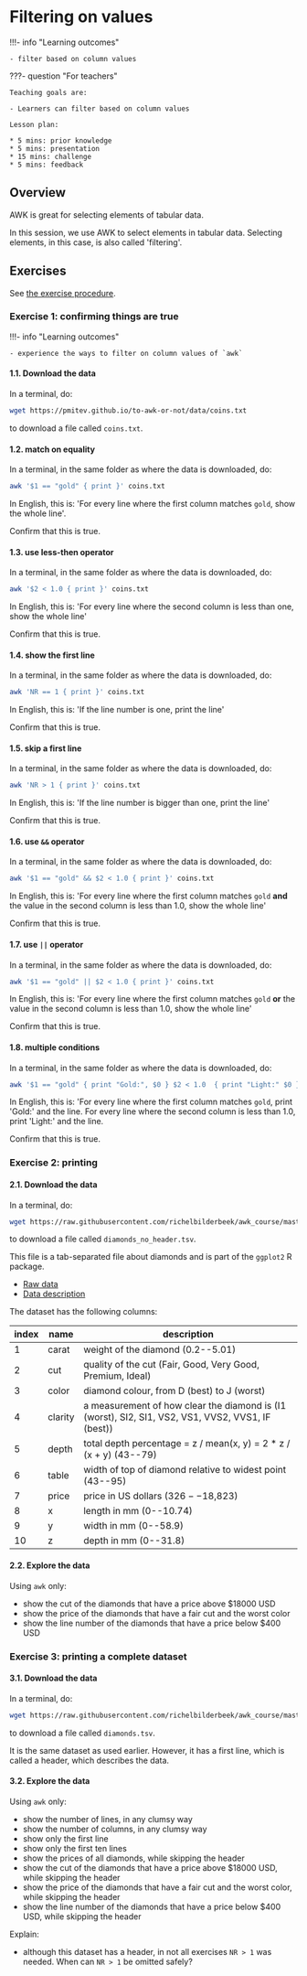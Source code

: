 # Filtering on values

!!!- info "Learning outcomes"

    - filter based on column values

???- question "For teachers"

    Teaching goals are:

    - Learners can filter based on column values

    Lesson plan:

    * 5 mins: prior knowledge
    * 5 mins: presentation
    * 15 mins: challenge
    * 5 mins: feedback

## Overview

AWK is great for selecting elements of tabular data.

In this session, we use AWK to select elements in tabular data.
Selecting elements, in this case, is also called 'filtering'.

## Exercises

See [the exercise procedure](../misc/exercise_procedure.md).

### Exercise 1: confirming things are true

!!!- info "Learning outcomes"

    - experience the ways to filter on column values of `awk`

#### 1.1. Download the data

In a terminal, do:

<!-- markdownlint-disable MD013 --><!-- URL cannot be split up over lines, hence will break 80 characters per line -->

```bash
wget https://pmitev.github.io/to-awk-or-not/data/coins.txt
```

<!-- markdownlint-enable MD013 -->

to download a file called `coins.txt`.

#### 1.2. match on equality

In a terminal, in the same folder as where the data is downloaded, do:

```bash
awk '$1 == "gold" { print }' coins.txt
```

In English, this is: 'For every line where the first column matches `gold`,
show the whole line'.

Confirm that this is true.

#### 1.3. use less-then operator

In a terminal, in the same folder as where the data is downloaded, do:

```bash
awk '$2 < 1.0 { print }' coins.txt
```

In English, this is: 'For every line where the second column is less than one,
show the whole line'

Confirm that this is true.

#### 1.4. show the first line

In a terminal, in the same folder as where the data is downloaded, do:

```bash
awk 'NR == 1 { print }' coins.txt
```

In English, this is: 'If the line number is one, print the line'

Confirm that this is true.

#### 1.5. skip a first line

In a terminal, in the same folder as where the data is downloaded, do:

```bash
awk 'NR > 1 { print }' coins.txt
```

In English, this is: 'If the line number is bigger than one, print the line'

Confirm that this is true.

#### 1.6. use `&&` operator

In a terminal, in the same folder as where the data is downloaded, do:

```bash
awk '$1 == "gold" && $2 < 1.0 { print }' coins.txt
```

In English, this is: 'For every line where the first column matches `gold`
**and** the value in the second column is less than 1.0, show the whole line'

Confirm that this is true.

#### 1.7. use `||` operator

In a terminal, in the same folder as where the data is downloaded, do:

```bash
awk '$1 == "gold" || $2 < 1.0 { print }' coins.txt
```

In English, this is: 'For every line where the first column matches `gold`
**or** the value in the second column is less than 1.0, show the whole line'

Confirm that this is true.

#### 1.8. multiple conditions

In a terminal, in the same folder as where the data is downloaded, do:

```bash
awk '$1 == "gold" { print "Gold:", $0 } $2 < 1.0  { print "Light:" $0 }' coins.txt
```

In English, this is: 'For every line where the first column matches `gold`,
print 'Gold:' and the line.
For every line where the second column is less than 1.0,
print 'Light:' and the line.

Confirm that this is true.

### Exercise 2: printing

#### 2.1. Download the data

In a terminal, do:

<!-- markdownlint-disable MD013 --><!-- URL cannot be split up over lines, hence will break 80 characters per line -->

```bash
wget https://raw.githubusercontent.com/richelbilderbeek/awk_course/master/data/diamonds_no_header.tsv
```

<!-- markdownlint-enable MD013 -->

to download a file called `diamonds_no_header.tsv`.

This file is a tab-separated file about diamonds and
is part of the `ggplot2` R package.

- [Raw data](https://raw.githubusercontent.com/tidyverse/ggplot2/main/data-raw/diamonds.csv)
- [Data description](https://ggplot2.tidyverse.org/reference/diamonds.html)

The dataset has the following columns:

<!-- markdownlint-disable MD013 --><!-- Tables cannot be split up over lines, hence will break 80 characters per line -->

index|name   |description
-----|-------|------------------------------------------------------------------
1    |carat  |weight of the diamond (0.2--5.01)
2    |cut    |quality of the cut (Fair, Good, Very Good, Premium, Ideal)
3    |color  |diamond colour, from D (best) to J (worst)
4    |clarity|a measurement of how clear the diamond is (I1 (worst), SI2, SI1, VS2, VS1, VVS2, VVS1, IF (best))
5    |depth  |total depth percentage = z / mean(x, y) = 2 * z / (x + y) (43--79)
6    |table  |width of top of diamond relative to widest point (43--95)
7    |price  |price in US dollars ($326--$18,823)
8    |x      |length in mm (0--10.74)
9    |y      |width in mm (0--58.9)
10   |z      |depth in mm (0--31.8)

<!-- markdownlint-enable MD013 -->

#### 2.2. Explore the data

Using `awk` only:

- show the cut of the diamonds that have a price above $18000 USD
- show the price of the diamonds that have a fair cut and the worst color
- show the line number of the diamonds that have a price below $400 USD

### Exercise 3: printing a complete dataset

#### 3.1. Download the data

In a terminal, do:

<!-- markdownlint-disable MD013 --><!-- URL cannot be split up over lines, hence will break 80 characters per line -->

```bash
wget https://raw.githubusercontent.com/richelbilderbeek/awk_course/master/data/diamonds.tsv
```

<!-- markdownlint-enable MD013 -->

to download a file called `diamonds.tsv`.

It is the same dataset as used earlier.
However, it has a first line, which is called a header,
which describes the data.

#### 3.2. Explore the data

Using `awk` only:

- show the number of lines, in any clumsy way
- show the number of columns, in any clumsy way
- show only the first line
- show only the first ten lines
- show the prices of all diamonds, while skipping the header
- show the cut of the diamonds that have a price above $18000 USD,
  while skipping the header
- show the price of the diamonds that have a fair cut and the worst color,
  while skipping the header
- show the line number of the diamonds that have a price below $400 USD,
  while skipping the header

Explain:

- although this dataset has a header, in not all exercises `NR > 1` was needed.
  When can `NR > 1` be omitted safely?
